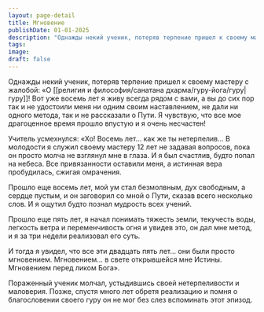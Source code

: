 ```yaml
---
layout: page-detail
title: Мгновение
publishDate: 01-01-2025
description: "Однажды некий ученик, потеряв терпение пришел к своему мастеру с жалобой: «О гуру! Вот уже восемь лет я живу всегда рядом с вами, а вы до сих пор так и не удостоили меня ни одним своим наставлением, не дали ни одного метода, так и не рассказали о Пути. Я чувствую, что все мое драгоценное..."
tags:
image:
draft: false
---
```

Однажды некий ученик, потеряв терпение пришел к своему мастеру с жалобой: «О [[религия и философия/санатана дхарма/гуру-йога/гуру|гуру]]! Вот уже восемь лет я живу всегда рядом с вами, а вы до сих пор так и не удостоили меня ни одним своим наставлением, не дали ни одного метода, так и не рассказали о Пути. Я чувствую, что все мое драгоценное время прошло впустую и я очень несчастен!

Учитель усмехнулся: «Хо! Восемь лет… как же ты нетерпелив... В молодости я служил своему мастеру 12 лет не задавая вопросов, пока он просто молча не взглянул мне в глаза. И я был счастлив, будто попал на небеса. Все привязанности оставили меня, а истинная вера пробудилась, сжигая омрачения.

Прошло еще восемь лет, мой ум стал безмолвным, дух свободным, а сердце пустым, и он заговорил со мной о Пути, сказав всего несколько слов. И я ощутил будто познал мудрость всех учений.

Прошло еще пять лет, я начал понимать тяжесть земли, текучесть воды, легкость ветра и переменчивость огня и увидев это, он дал мне метод, и я за три недели реализовал его суть.

И тогда я увидел, что все эти двадцать пять лет... они были просто мгновением. Мгновением... в свете открывшейся мне Истины. Мгновением перед ликом Бога».

Пораженный ученик молчал, устыдившись своей нетерпеливости и маловерия. Позже, спустя много лет обретя реализацию и помня о благословении своего гуру он не мог без слез вспоминать этот эпизод.
  
  
